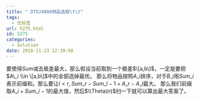 ```yaml
---
title: " DTOJ4004物品选取\t\t"
tags:
  - 无标签
url: 5275.html
id: 5275
categories:
  - Solution
date: 2018-11-23 12:39:50
---
```


要使得$Sum$减去极差最大，那么假设当前取到一个极差$\[a,b\]$，一定是要把$A\_i \\in \[a,b\]$中的全部选掉最优。 那么将物品按照$A\_i$排序，对于$B\_i$用$Sum\_i$表示前缀和。那么要让$l < r,Sum\_r-Sum\_{l-1}+A\_r-A\_l$最大。 那么我们前缀取$A\_i+Sum\_{i-1}$的最大值，然后$\\Theta(n)$扫一下就可以算出最大答案了。